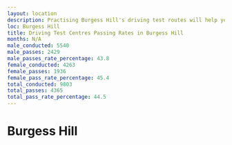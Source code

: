 ```yaml
---
layout: location
description: Practising Burgess Hill's driving test routes will help you become more confident in your gear-changing abilities.
loc: Burgess Hill
title: Driving Test Centres Passing Rates in Burgess Hill
months: N/A
male_conducted: 5540
male_passes: 2429
male_passes_rate_percentage: 43.8
female_conducted: 4263
female_passes: 1936
female_pass_rate_percentage: 45.4
total_conducted: 9803
total_passes: 4365
total_pass_rate_percentage: 44.5
---
```


# Burgess Hill
